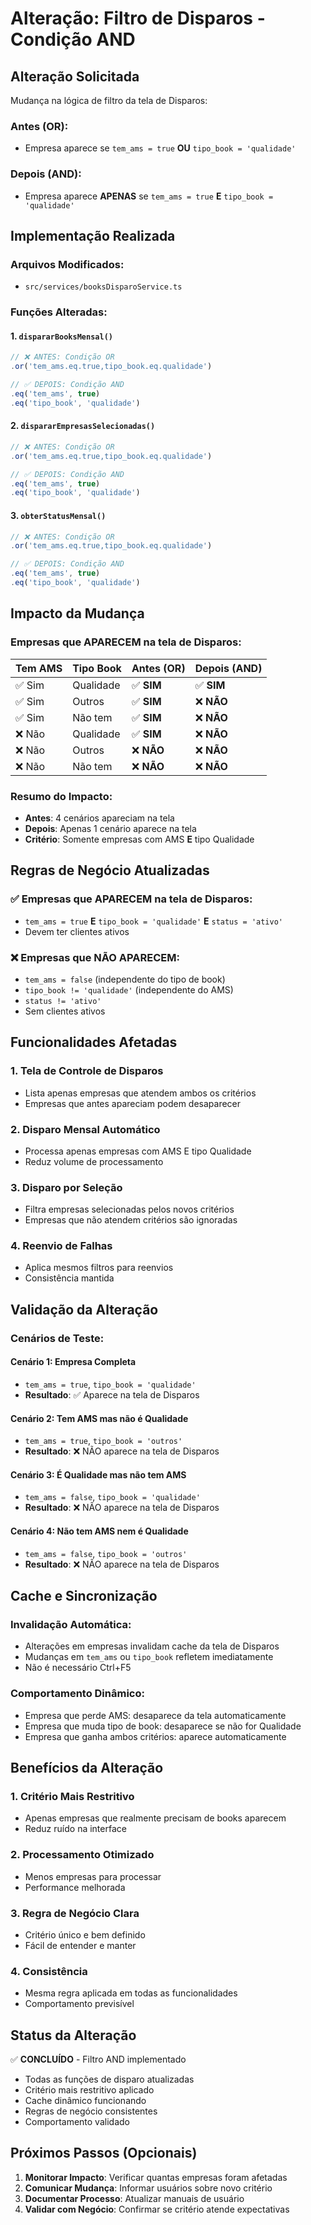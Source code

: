 # Alteração: Filtro de Disparos - Condição AND

## Alteração Solicitada

Mudança na lógica de filtro da tela de Disparos:

### **Antes (OR):**
- Empresa aparece se `tem_ams = true` **OU** `tipo_book = 'qualidade'`

### **Depois (AND):**
- Empresa aparece **APENAS** se `tem_ams = true` **E** `tipo_book = 'qualidade'`

## Implementação Realizada

### Arquivos Modificados:
- `src/services/booksDisparoService.ts`

### Funções Alteradas:

#### 1. `dispararBooksMensal()`
```typescript
// ❌ ANTES: Condição OR
.or('tem_ams.eq.true,tipo_book.eq.qualidade')

// ✅ DEPOIS: Condição AND
.eq('tem_ams', true)
.eq('tipo_book', 'qualidade')
```

#### 2. `dispararEmpresasSelecionadas()`
```typescript
// ❌ ANTES: Condição OR
.or('tem_ams.eq.true,tipo_book.eq.qualidade')

// ✅ DEPOIS: Condição AND
.eq('tem_ams', true)
.eq('tipo_book', 'qualidade')
```

#### 3. `obterStatusMensal()`
```typescript
// ❌ ANTES: Condição OR
.or('tem_ams.eq.true,tipo_book.eq.qualidade')

// ✅ DEPOIS: Condição AND
.eq('tem_ams', true)
.eq('tipo_book', 'qualidade')
```

## Impacto da Mudança

### Empresas que **APARECEM** na tela de Disparos:

| Tem AMS | Tipo Book | Antes (OR) | Depois (AND) |
|---------|-----------|------------|--------------|
| ✅ Sim  | Qualidade | ✅ **SIM** | ✅ **SIM** |
| ✅ Sim  | Outros    | ✅ **SIM** | ❌ **NÃO** |
| ✅ Sim  | Não tem   | ✅ **SIM** | ❌ **NÃO** |
| ❌ Não  | Qualidade | ✅ **SIM** | ❌ **NÃO** |
| ❌ Não  | Outros    | ❌ **NÃO** | ❌ **NÃO** |
| ❌ Não  | Não tem   | ❌ **NÃO** | ❌ **NÃO** |

### Resumo do Impacto:
- **Antes**: 4 cenários apareciam na tela
- **Depois**: Apenas 1 cenário aparece na tela
- **Critério**: Somente empresas com AMS **E** tipo Qualidade

## Regras de Negócio Atualizadas

### ✅ **Empresas que APARECEM na tela de Disparos:**
- `tem_ams = true` **E** `tipo_book = 'qualidade'` **E** `status = 'ativo'`
- Devem ter clientes ativos

### ❌ **Empresas que NÃO APARECEM:**
- `tem_ams = false` (independente do tipo de book)
- `tipo_book != 'qualidade'` (independente do AMS)
- `status != 'ativo'`
- Sem clientes ativos

## Funcionalidades Afetadas

### 1. **Tela de Controle de Disparos**
- Lista apenas empresas que atendem ambos os critérios
- Empresas que antes apareciam podem desaparecer

### 2. **Disparo Mensal Automático**
- Processa apenas empresas com AMS E tipo Qualidade
- Reduz volume de processamento

### 3. **Disparo por Seleção**
- Filtra empresas selecionadas pelos novos critérios
- Empresas que não atendem critérios são ignoradas

### 4. **Reenvio de Falhas**
- Aplica mesmos filtros para reenvios
- Consistência mantida

## Validação da Alteração

### Cenários de Teste:

#### **Cenário 1: Empresa Completa**
- `tem_ams = true`, `tipo_book = 'qualidade'`
- **Resultado**: ✅ Aparece na tela de Disparos

#### **Cenário 2: Tem AMS mas não é Qualidade**
- `tem_ams = true`, `tipo_book = 'outros'`
- **Resultado**: ❌ NÃO aparece na tela de Disparos

#### **Cenário 3: É Qualidade mas não tem AMS**
- `tem_ams = false`, `tipo_book = 'qualidade'`
- **Resultado**: ❌ NÃO aparece na tela de Disparos

#### **Cenário 4: Não tem AMS nem é Qualidade**
- `tem_ams = false`, `tipo_book = 'outros'`
- **Resultado**: ❌ NÃO aparece na tela de Disparos

## Cache e Sincronização

### Invalidação Automática:
- Alterações em empresas invalidam cache da tela de Disparos
- Mudanças em `tem_ams` ou `tipo_book` refletem imediatamente
- Não é necessário Ctrl+F5

### Comportamento Dinâmico:
- Empresa que perde AMS: desaparece da tela automaticamente
- Empresa que muda tipo de book: desaparece se não for Qualidade
- Empresa que ganha ambos critérios: aparece automaticamente

## Benefícios da Alteração

### 1. **Critério Mais Restritivo**
- Apenas empresas que realmente precisam de books aparecem
- Reduz ruído na interface

### 2. **Processamento Otimizado**
- Menos empresas para processar
- Performance melhorada

### 3. **Regra de Negócio Clara**
- Critério único e bem definido
- Fácil de entender e manter

### 4. **Consistência**
- Mesma regra aplicada em todas as funcionalidades
- Comportamento previsível

## Status da Alteração

✅ **CONCLUÍDO** - Filtro AND implementado
- Todas as funções de disparo atualizadas
- Critério mais restritivo aplicado
- Cache dinâmico funcionando
- Regras de negócio consistentes
- Comportamento validado

## Próximos Passos (Opcionais)

1. **Monitorar Impacto**: Verificar quantas empresas foram afetadas
2. **Comunicar Mudança**: Informar usuários sobre novo critério
3. **Documentar Processo**: Atualizar manuais de usuário
4. **Validar com Negócio**: Confirmar se critério atende expectativas